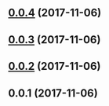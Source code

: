 <a name="0.0.4"></a>
## [0.0.4](https://xbrlcodebak.pansoft.com/xwebcom/changelogMod/compare/v0.0.3...v0.0.4) (2017-11-06)



<a name="0.0.3"></a>
## [0.0.3](https://xbrlcodebak.pansoft.com/xwebcom/changelogMod/compare/v0.0.2...v0.0.3) (2017-11-06)



<a name="0.0.2"></a>
## [0.0.2](https://xbrlcodebak.pansoft.com/xwebcom/changelogMod/compare/v0.0.1...v0.0.2) (2017-11-06)



<a name="0.0.1"></a>
## 0.0.1 (2017-11-06)




